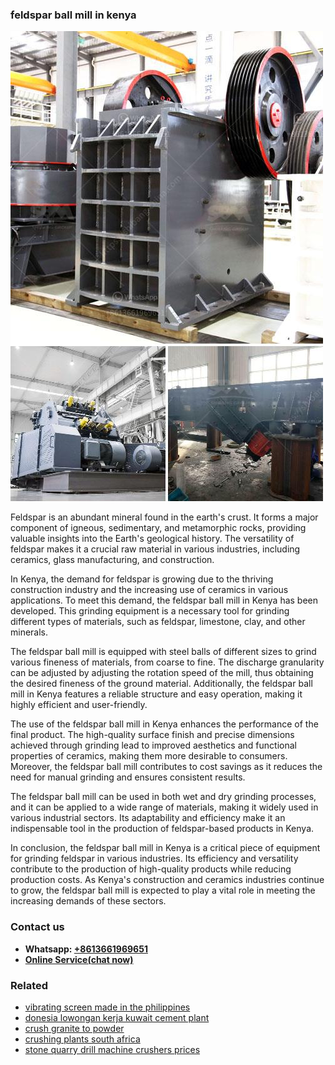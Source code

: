 <h3>feldspar ball mill in kenya</h3><img src='1708497551.jpg' alt=''><p>Feldspar is an abundant mineral found in the earth's crust. It forms a major component of igneous, sedimentary, and metamorphic rocks, providing valuable insights into the Earth's geological history. The versatility of feldspar makes it a crucial raw material in various industries, including ceramics, glass manufacturing, and construction.</p><p>In Kenya, the demand for feldspar is growing due to the thriving construction industry and the increasing use of ceramics in various applications. To meet this demand, the feldspar ball mill in Kenya has been developed. This grinding equipment is a necessary tool for grinding different types of materials, such as feldspar, limestone, clay, and other minerals.</p><p>The feldspar ball mill is equipped with steel balls of different sizes to grind various fineness of materials, from coarse to fine. The discharge granularity can be adjusted by adjusting the rotation speed of the mill, thus obtaining the desired fineness of the ground material. Additionally, the feldspar ball mill in Kenya features a reliable structure and easy operation, making it highly efficient and user-friendly.</p><p>The use of the feldspar ball mill in Kenya enhances the performance of the final product. The high-quality surface finish and precise dimensions achieved through grinding lead to improved aesthetics and functional properties of ceramics, making them more desirable to consumers. Moreover, the feldspar ball mill contributes to cost savings as it reduces the need for manual grinding and ensures consistent results.</p><p>The feldspar ball mill can be used in both wet and dry grinding processes, and it can be applied to a wide range of materials, making it widely used in various industrial sectors. Its adaptability and efficiency make it an indispensable tool in the production of feldspar-based products in Kenya.</p><p>In conclusion, the feldspar ball mill in Kenya is a critical piece of equipment for grinding feldspar in various industries. Its efficiency and versatility contribute to the production of high-quality products while reducing production costs. As Kenya's construction and ceramics industries continue to grow, the feldspar ball mill is expected to play a vital role in meeting the increasing demands of these sectors.</p><h3>Contact us</h3><ul><li><strong>Whatsapp:&nbsp;<a href="https://wa.me/8613661969651">+8613661969651</a></strong></li><li><a href="https://swt.shibang-china.com/?git&amp;zhl&amp;feldspar ball mill in kenya"><strong>Online Service(chat now)</strong></a></li></ul><h3>Related</h3><ul><li><a href='vibrating screen made in the philippines.md'>vibrating screen made in the philippines</a></li><li><a href='donesia lowongan kerja kuwait cement plant.md'>donesia lowongan kerja kuwait cement plant</a></li><li><a href='crush granite to powder.md'>crush granite to powder</a></li><li><a href='crushing plants south africa.md'>crushing plants south africa</a></li><li><a href='stone quarry drill machine crushers prices.md'>stone quarry drill machine crushers prices</a></li></ul>